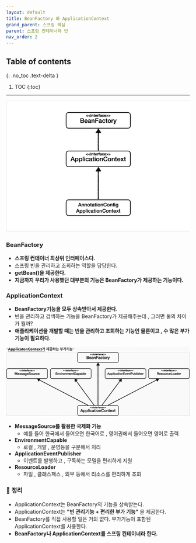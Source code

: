 ```yaml
---
layout: default
title: BeanFactory 와 ApplicationContext
grand_parent: 스프링 핵심
parent: 스프링 컨테이너와 빈
nav_order: 2
---
```

## Table of contents
{: .no_toc .text-delta }

1. TOC
{:toc}
---
![](../../assets/images/spring-core/spring-container&bean/10.png)
### **BeanFactory**

-   **스프링 컨테이너 최상위 인터페이스다.**
-   스프링 빈을 관리하고 조회하는 역할을 담당한다.
-   **getBean()을 제공한다.**
-   **지금까지 우리가 사용했던 대부분의 기능은 BeanFactory가 제공하는 기능이다.**

### **ApplicationContext**

-   **BeanFactory기능을 모두 상속받아서 제공한다.**
-   빈을 관리하고 검색하는 기능을 BeanFactory가 제공해주는데 , 그러면 둘의 차이가 뭘까?
-   **애플리케이션을 개발할 때는 빈을 관리하고 조회하는 기능인 물론이고 , 수 많은 부가기능이 필요하다.**

![](../../assets/images/spring-core/spring-container&bean/11.png)
-   **MessageSource를 활용한 국제화 기능**
    -   예를 들어 한국에서 들어오면 한국어로 , 영어권에서 들어오면 영어로 출력
-   **EnvironmentCapable**
    -   로컬 , 개발 , 운영등을 구분해서 처리
-   **ApplicationEventPublisher**
    -   이벤트를 발행하고 , 구독하는 모델을 편리하게 지원
-   **ResourceLoader**
    -   파일 , 클래스패스 , 외부 등에서 리소스를 편리하게 조회


### 📌 **정리**

-   ApplicationContext는 BeanFactory의 기능을 상속받는다.
-   ApplicationContext는 **"빈 관리기능 + 편리한 부가 기능"** 을 제공한다.
-   BeanFactory를 직접 사용할 일은 거의 없다. 부가기능이 포함된 ApplicationContext를 사용한다.
-   **BeanFactory나 ApplicationContext를 스프링 컨테이너라 한다.**
